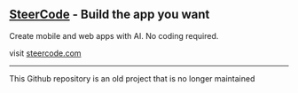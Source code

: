 ## [SteerCode](https://steercode.com) - Build the app you want
Create mobile and web apps with AI. No coding required.

visit [steercode.com](https://steercode.com)

---

This Github repository is an old project that is no longer maintained
